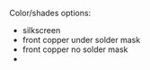 Color/shades options:
* silkscreen
* front copper under solder mask
* front copper no solder mask
* 

